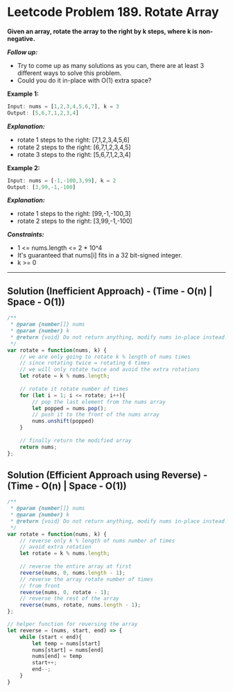 # Leetcode Problem 189. Rotate Array

**Given an array, rotate the array to the right by k steps, where k is non-negative.**

***Follow up:***

- Try to come up as many solutions as you can, there are at least 3 different ways to solve this problem.
- Could you do it in-place with O(1) extra space?
 
**Example 1:**

```javascript
Input: nums = [1,2,3,4,5,6,7], k = 3
Output: [5,6,7,1,2,3,4]
```

***Explanation:***

- rotate 1 steps to the right: [7,1,2,3,4,5,6]
- rotate 2 steps to the right: [6,7,1,2,3,4,5]
- rotate 3 steps to the right: [5,6,7,1,2,3,4]

**Example 2:**

```javascript
Input: nums = [-1,-100,3,99], k = 2
Output: [3,99,-1,-100]
```

***Explanation:***

- rotate 1 steps to the right: [99,-1,-100,3]
- rotate 2 steps to the right: [3,99,-1,-100]

***Constraints:***

- 1 <= nums.length <= 2 * 10^4
- It's guaranteed that nums[i] fits in a 32 bit-signed integer.
- k >= 0

---

## Solution (Inefficient Approach) - (Time - O(n)  |  Space - O(1))

```javascript
/**
 * @param {number[]} nums
 * @param {number} k
 * @return {void} Do not return anything, modify nums in-place instead.
 */
var rotate = function(nums, k) {
    // we are only going to rotate k % length of nums times
    // since rotating twice = rotating 6 times
    // we will only rotate twice and avoid the extra rotations
    let rotate = k % nums.length;
    
    // rotate it rotate number of times
    for (let i = 1; i <= rotate; i++){
        // pop the last element from the nums array
        let popped = nums.pop();
        // push it to the front of the nums array
        nums.unshift(popped)
    }
    
    // finally return the modified array
    return nums;
};
```

## Solution (Efficient Approach using Reverse) - (Time - O(n)  |  Space - O(1))

```javascript
/**
 * @param {number[]} nums
 * @param {number} k
 * @return {void} Do not return anything, modify nums in-place instead.
 */
var rotate = function(nums, k) {
    // reverse only k % length of nums number of times
    // avoid extra rotation
    let rotate = k % nums.length;
    
    // reverse the entire array at first
    reverse(nums, 0, nums.length - 1);
    // reverse the array rotate number of times 
    // from front
    reverse(nums, 0, rotate - 1);
    // reverse the rest of the array
    reverse(nums, rotate, nums.length - 1);
};

// helper function for reversing the array
let reverse = (nums, start, end) => {
    while (start < end){
        let temp = nums[start]
        nums[start] = nums[end]
        nums[end] = temp
        start++;
        end--;
    }
}
```

